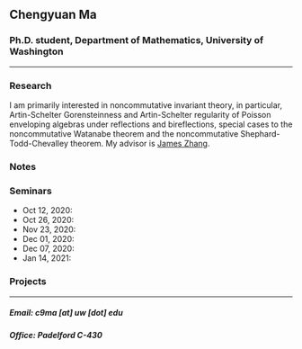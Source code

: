 ## Chengyuan Ma

### Ph.D. student, Department of Mathematics, University of Washington

---

### Research

I am primarily interested in noncommutative invariant theory, in particular, Artin-Schelter Gorensteinness and Artin-Schelter regularity of Poisson enveloping algebras under reflections and bireflections, special cases to the noncommutative Watanabe theorem and the noncommutative Shephard-Todd-Chevalley theorem. My advisor is [James Zhang](https://math.washington.edu/people/james-zhang).

### Notes

### Seminars
- Oct 12, 2020:
- Oct 26, 2020:
- Nov 23, 2020:
- Dec 01, 2020:
- Dec 07, 2020:
- Jan 14, 2021:

### Projects



---

##### Email: c9ma [at] uw [dot] edu
##### Office: Padelford C-430
